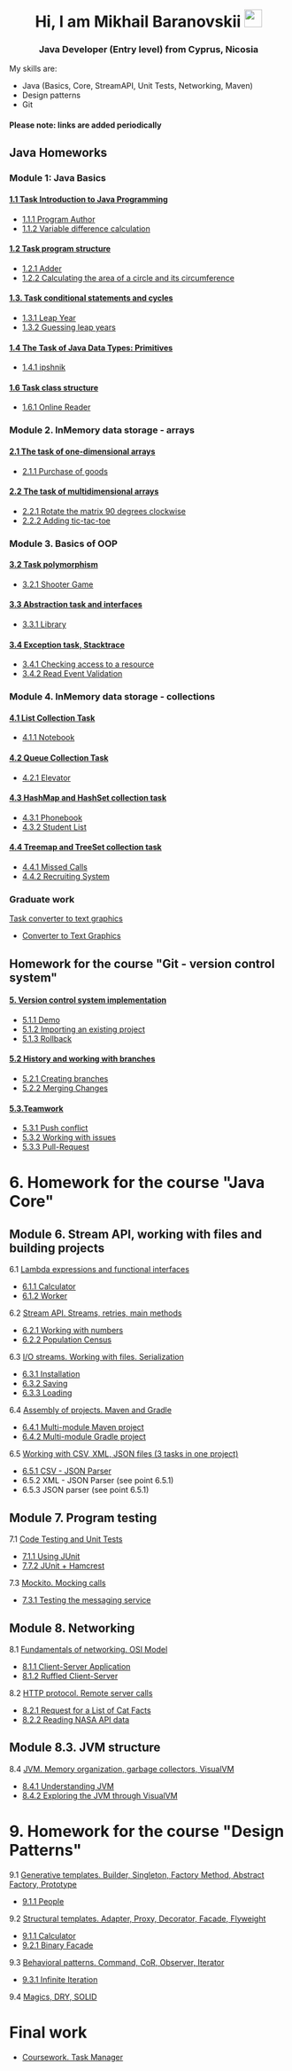 <h1 align="center">Hi, I am Mikhail Baranovskii</a-> 
<img src="https://github.com/blackcater/blackcater/raw/main/images/Hi.gif" height="32"/></h1>
<h3 align="center">Java Developer (Entry level) from Cyprus, Nicosia</h3>
  <div>
    <p>My skills are:</p>
    <ul>
        <li>Java (Basics, Core, StreamAPI, Unit Tests, Networking, Maven)</li>
        <li>Design patterns</li>
        <li>Git</li>
    </ul>
    </div>
    <div>
    <div>
        <h4>Please note: links are added periodically</h4>
    </div>
    <h3></h3>

## Java Homeworks

### Module 1: Java Basics

#### [1.1 Task Introduction to Java Programming](https://github.com/netology-code/java-homeworks/tree/master/introduction)

- [1.1.1 Program Author](https://replit.com/@Mihalk1993/Task111TheProgramAuthor#Main.java)
-  [1.1.2 Variable difference calculation](https://replit.com/@Mihalk1993/Task112VariablesDifferenceCalculation#Main.java)


#### [1.2 Task program structure](https://github.com/netology-code/java-homeworks/tree/master/program-structure)

- [1.2.1 Adder](https://replit.com/@Mihalk1993/Task121Summator#Main.java)
- [1.2.2 Calculating the area of ​​a circle and its circumference](https://replit.com/@Mihalk1993/Task122CircleGeomParamsCalc#Main.java)

#### [1.3. Task conditional statements and cycles](https://github.com/netology-code/java-homeworks/tree/master/conditional-statements-cycles)

- [1.3.1 Leap Year](https://replit.com/@Mihalk1993/Task131YearCheck#Main.java)
- [1.3.2 Guessing leap years](https://replit.com/@Mihalk1993/Task132DaysAmountInYearGuess#Main.java)

#### [1.4 The Task of Java Data Types: Primitives](https://github.com/netology-code/java-homeworks/tree/master/primitive-types)

- [1.4.1 ipshnik](https://replit.com/@Mihalk1993/Task141NalogIp#Main.java)

#### [1.6 Task class structure](https://github.com/netology-code/java-homeworks/tree/master/class-structure)

- [1.6.1 Online Reader](https://replit.com/@Mihalk1993/Task161Online-reader#Main.java)


### Module 2. InMemory data storage - arrays

#### [2.1 The task of one-dimensional arrays](https://github.com/netology-code/java-homeworks/tree/master/one-dimensional-array)

- [2.1.1 Purchase of goods](https://replit.com/@Mihalk1993/Task21Arrays#Main.java)


#### [2.2 The task of multidimensional arrays](https://github.com/netology-code/java-homeworks/tree/master/multidimensional-array)

- [2.2.1 Rotate the matrix 90 degrees clockwise](https://replit.com/@Mihalk1993/Task221MatrixRotation)
- [2.2.2 Adding tic-tac-toe](https://replit.com/@Mihalk1993/Task222CrossZero#Main.java)


### Module 3. Basics of OOP


#### [3.2 Task polymorphism](https://github.com/netology-code/java-homeworks/tree/master/polymorphism)

- [3.2.1 Shooter Game](https://replit.com/@Mihalk1993/Task321Polymorphism#Main.java)


#### [3.3 Abstraction task and interfaces](https://github.com/netology-code/java-homeworks/tree/master/abstractions-interfaces)

- [3.3.1 Library](https://replit.com/@Mihalk1993/Task331abstractions-interfaces#Main.java)


#### [3.4 Exception task, Stacktrace](https://github.com/netology-code/java-homeworks/tree/master/exceptions)

- [3.4.1 Checking access to a resource](https://replit.com/@Mihalk1993/Task341Checking-access-to-a-resource)
- [3.4.2 Read Event Validation](https://replit.com/@Mihalk1993/Task342Validation-of-read-events)


### Module 4. InMemory data storage - collections

#### [4.1 List Collection Task](https://github.com/netology-code/java-homeworks/tree/master/list)

- [4.1.1 Notebook](https://replit.com/@Mihalk1993/Task411Notebook)

#### [4.2 Queue Collection Task](https://github.com/netology-code/java-homeworks/tree/5.1/queue)

- [4.2.1 Elevator](https://replit.com/@Mihalk1993/Task421Lift#Main.java)


#### [4.3 HashMap and HashSet collection task](https://github.com/netology-code/java-homeworks/tree/master/hash-collections)

- [4.3.1 Phonebook](https://replit.com/@Mihalk1993/Task431PhoneBook)
- [4.3.2 Student List](https://replit.com/@Mihalk1993/Task432StudentList)


#### [4.4 Treemap and TreeSet collection task](https://github.com/netology-code/java-homeworks/tree/master/tree-collections)

- [4.4.1 Missed Calls](https://replit.com/@Mihalk1993/Task451MissedCalls#Main.java)
- [4.4.2 Recruiting System](https://replit.com/@Mihalk1993/Task452CandidateSelectionSystem)


### Graduate work
[Task converter to text graphics](https://github.com/netology-code/java-diplom)

- [Converter to Text Graphics](https://github.com/Mihalk1993/-ourseworkConverterToTextGraphics)


## Homework for the course "Git - version control system"

#### [5. Version control system implementation](https://github.com/netology-code/git-homeworks/tree/master/introduction)

- [5.1.1 Demo](https://github.com/Mihalk1993/NeuroStartUp)
- [5.1.2 Importing an existing project](https://github.com/Mihalk1993/NeuroStartUp)
- [5.1.3 Rollback](https://github.com/Mihalk1993/git-homeworks-neuro)


#### [5.2 History and working with branches](https://github.com/netology-code/git-homeworks/tree/master/branch)

- [5.2.1 Creating branches](https://github.com/Mihalk1993/NeuroStartUp2)
- [5.2.2 Merging Changes](https://github.com/Mihalk1993/feature-earlyorder)

#### [5.3.Teamwork](https://github.com/netology-code/git-homeworks/tree/master/remote)

- [5.3.1 Push conflict](https://github.com/Mihalk1993/git-homeworks-neuro-fork)
- [5.3.2 Working with issues](https://github.com/Mihalk1993/cv/issues)
- [5.3.3 Pull-Request](https://github.com/Mihalk1993/git-homeworks-neuro-fork)

# 6. Homework for the course "Java Core"

## Module 6. Stream API, working with files and building projects

6.1 [Lambda expressions and functional interfaces](https://github.com/netology-code/jd-homeworks/blob/master/lambda/README.md)
- [6.1.1 Calculator](https://github.com/Mihalk1993/Task_1_Calculator)
- [6.1.2 Worker](https://github.com/Mihalk1993/Task_2_Worker)


6.2 [Stream API. Streams, retries, main methods](https://github.com/netology-code/jd-homeworks/blob/master/streams/README.md)
- [6.2.1 Working with numbers](https://github.com/Mihalk1993/Task_1.2.1_Numbers)
- [6.2.2 Population Census](https://github.com/Mihalk1993/Task_1.2.2_PopulationCensus)

6.3 [I/O streams. Working with files. Serialization](https://github.com/netology-code/jd-homeworks/blob/master/files/README.md)
- [6.3.1 Installation](https://github.com/Mihalk1993/Task_1.3.1_Installation)
- [6.3.2 Saving](https://github.com/Mihalk1993/Task_1.3.2_Saving)
- [6.3.3 Loading](https://github.com/Mihalk1993/Task_1.3.3_Loading)

6.4 [Assembly of projects. Maven and Gradle](https://github.com/netology-code/jd-homeworks/blob/master/builders/README.md)
- [6.4.1 Multi-module Maven project](https://github.com/Mihalk1993/Task_1.4.1_MultimoduleMavenProject)
- [6.4.2 Multi-module Gradle project](https://github.com/Mihalk1993/Task_1.4.2_MultimoduleGradleProject)

6.5 [Working with CSV, XML, JSON files (3 tasks in one project)](https://github.com/netology-code/jd-homeworks/blob/master/special_files/README.md)
- [6.5.1 CSV - JSON Parser](https://github.com/Mihalk1993/Tasks_1.5_Working-with-CSV-XML-JSON-files)
- 6.5.2 XML - JSON Parser (see point 6.5.1)
- 6.5.3 JSON parser (see point 6.5.1)

## Module 7. Program testing

7.1 [Code Testing and Unit Tests](https://github.com/netology-code/jd-homeworks/tree/master/junit)
- [7.1.1 Using JUnit](https://github.com/Mihalk1993/Task_2.1.1_JUnit)
- [7.7.2 JUnit + Hamcrest](https://github.com/Mihalk1993/Task_2.1.2_JUnit_Hamcrest)

7.3 [Mockito. Mocking calls](https://github.com/netology-code/jd-homeworks/tree/master/mocks)
- [7.3.1 Testing the messaging service](https://github.com/Mihalk1993/Task_2.2.1_MessagingServiceTesting)

## Module 8. Networking

8.1 [Fundamentals of networking. OSI Model](https://github.com/netology-code/jd-homeworks/tree/master/network)
- [8.1.1 Client-Server Application](https://github.com/Mihalk1993/Task_3.1.1_ClientServerApplication)
- [8.1.2 Ruffled Client-Server](https://github.com/Mihalk1993/Task_3.1.2_ClientServerWithFrills)

8.2 [HTTP protocol. Remote server calls](https://github.com/netology-code/jd-homeworks/tree/master/http)
- [8.2.1 Request for a List of Cat Facts](https://github.com/Mihalk1993/Task_3.2.1_RequestForListOfFactsAboutCats)
- [8.2.2 Reading NASA API data](https://github.com/Mihalk1993/Task_3.2.2_ReadingNASA_API_Data)

## Module 8.3. JVM structure
8.4 [JVM. Memory organization, garbage collectors, VisualVM](https://github.com/netology-code/jd-homeworks/tree/master/jvm)
- [8.4.1 Understanding JVM](https://github.com/Mihalk1993/Task_4.1.1_UnderstandingTheJVM)
- [8.4.2 Exploring the JVM through VisualVM](https://github.com/Mihalk1993/Task_4.1.2_JVM_ExplorationThroughVisualVM)


# 9. Homework for the course "Design Patterns"

9.1 [Generative templates. Builder, Singleton, Factory Method, Abstract Factory, Prototype](https://github.com/netology-code/jd-homeworks/blob/master/creational/README.md)
- [9.1.1 People](https://github.com/Mihalk1993/Task_1.1.1_People)

9.2 [Structural templates. Adapter, Proxy, Decorator, Facade, Flyweight](https://github.com/netology-code/jd-homeworks/blob/master/structural/README.md)
- [9.1.1 Calculator](https://github.com/Mihalk1993/Task_1.2.1_Calculator)
- [9.2.1 Binary Facade](https://github.com/Mihalk1993/Task_1.2.2_BinaryFacade)

9.3 [Behavioral patterns. Command, CoR, Observer, Iterator](https://github.com/netology-code/jd-homeworks/blob/master/behave/README.md)
- [9.3.1 Infinite Iteration](https://github.com/Mihalk1993/Task_1.3.1_EndlessIteration)


9.4 [Magics, DRY, SOLID](https://github.com/netology-code/jd-homeworks/blob/master/solid/README.md)

# Final work

- [Coursework. Task Manager](https://github.com/Mihalk1993/TaskManager)

